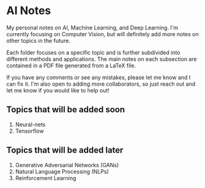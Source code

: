 # AI Notes

My personal notes on AI, Machine Learning, and Deep Learning. I'm currently
focusing on Computer Vision, but will definitely add more notes on other topics
in the future.

Each folder focuses on a specific topic and is further subdivided into different
methods and applications. The main notes on each subsection are contained in a
PDF file generated from a LaTeX file.

If you have any comments or see any mistakes, please let me know and I can fix it.
I'm also open to adding more collaborators, so just reach out and let me know if
you would like to help out!

## Topics that will be added soon
1. Neural-nets
2. Tensorflow

## Topics that will be added later
1. Generative Adversarial Networks (GANs)
2. Natural Language Processing (NLPs)
3. Reinforcement Learning
